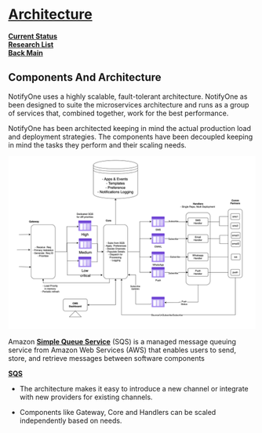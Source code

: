 # **[Architecture](https://notifyone.1mg.com/docs/introduction/components_and_architecture)**

**[Current Status](../../../development/status/weekly/current_status.md)**\
**[Research List](../../../research/research_list.md)**\
**[Back Main](../../../README.md)**

## Components And Architecture
NotifyOne uses a highly scalable, fault-tolerant architecture. NotifyOne as been designed to suite the microservices architecture and runs as a group of services that, combined together, work for the best performance.

NotifyOne has been architected keeping in mind the actual production load and deployment strategies. The components have been decoupled keeping in mind the tasks they perform and their scaling needs.

![alt text](image.png)


Amazon **[Simple Queue Service](https://docs.aws.amazon.com/AWSSimpleQueueService/latest/SQSDeveloperGuide/welcome.html)** (SQS) is a managed message queuing service from Amazon Web Services (AWS) that enables users to send, store, and retrieve messages between software components

**[SQS](https://www.geeksforgeeks.org/aws-sqs/)**

- The architecture makes it easy to introduce a new channel or integrate with new providers for existing channels.

- Components like Gateway, Core and Handlers can be scaled independently based on needs.

